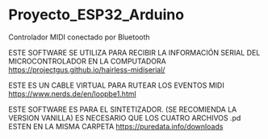 # Proyecto_ESP32_Arduino
Controlador MIDI conectado por Bluetooth

ESTE SOFTWARE SE UTILIZA PARA RECIBIR LA INFORMACIÓN SERIAL DEL MICROCONTROLADOR EN LA COMPUTADORA
https://projectgus.github.io/hairless-midiserial/

ESTE ES UN CABLE VIRTUAL PARA RUTEAR LOS EVENTOS MIDI
https://www.nerds.de/en/loopbe1.html

ESTE SOFTWARE ES PARA EL SINTETIZADOR. (SE RECOMIENDA LA VERSION VANILLA) 
ES NECESARIO QUE LOS CUATRO ARCHIVOS .pd ESTEN EN LA MISMA CARPETA
https://puredata.info/downloads
